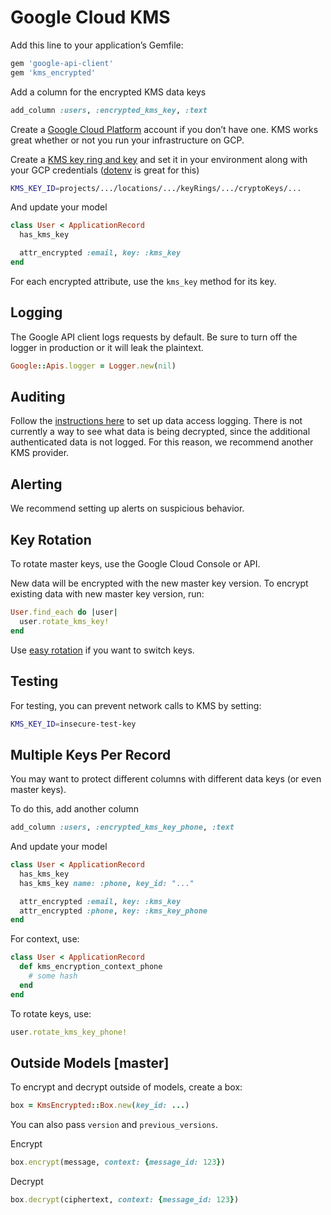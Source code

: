 # Google Cloud KMS

Add this line to your application’s Gemfile:

```ruby
gem 'google-api-client'
gem 'kms_encrypted'
```

Add a column for the encrypted KMS data keys

```ruby
add_column :users, :encrypted_kms_key, :text
```

Create a [Google Cloud Platform](https://cloud.google.com/) account if you don’t have one. KMS works great whether or not you run your infrastructure on GCP.

Create a [KMS key ring and key](https://console.cloud.google.com/iam-admin/kms) and set it in your environment along with your GCP credentials ([dotenv](https://github.com/bkeepers/dotenv) is great for this)

```sh
KMS_KEY_ID=projects/.../locations/.../keyRings/.../cryptoKeys/...
```

And update your model

```ruby
class User < ApplicationRecord
  has_kms_key

  attr_encrypted :email, key: :kms_key
end
```

For each encrypted attribute, use the `kms_key` method for its key.

## Logging

The Google API client logs requests by default. Be sure to turn off the logger in production or it will leak the plaintext.

```ruby
Google::Apis.logger = Logger.new(nil)
```

## Auditing

Follow the [instructions here](https://cloud.google.com/kms/docs/logging) to set up data access logging. There is not currently a way to see what data is being decrypted, since the additional authenticated data is not logged. For this reason, we recommend another KMS provider.

## Alerting

We recommend setting up alerts on suspicious behavior.

## Key Rotation

To rotate master keys, use the Google Cloud Console or API.

New data will be encrypted with the new master key version. To encrypt existing data with new master key version, run:

```ruby
User.find_each do |user|
  user.rotate_kms_key!
end
```

Use [easy rotation](Easy-Rotation.md) if you want to switch keys.

## Testing

For testing, you can prevent network calls to KMS by setting:

```sh
KMS_KEY_ID=insecure-test-key
```

## Multiple Keys Per Record

You may want to protect different columns with different data keys (or even master keys).

To do this, add another column

```ruby
add_column :users, :encrypted_kms_key_phone, :text
```

And update your model

```ruby
class User < ApplicationRecord
  has_kms_key
  has_kms_key name: :phone, key_id: "..."

  attr_encrypted :email, key: :kms_key
  attr_encrypted :phone, key: :kms_key_phone
end
```

For context, use:

```ruby
class User < ApplicationRecord
  def kms_encryption_context_phone
    # some hash
  end
end
```

To rotate keys, use:

```ruby
user.rotate_kms_key_phone!
```

## Outside Models [master]

To encrypt and decrypt outside of models, create a box:

```ruby
box = KmsEncrypted::Box.new(key_id: ...)
```

You can also pass `version` and `previous_versions`.

Encrypt

```ruby
box.encrypt(message, context: {message_id: 123})
```

Decrypt

```ruby
box.decrypt(ciphertext, context: {message_id: 123})
```
